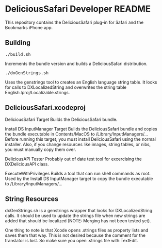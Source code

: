 DeliciousSafari Developer README
======================================
This repository contains the DeliciousSafari plug-in for Safari and the Bookmarks iPhone app.

Building
---------

<pre>
./build.sh <short_version>
</pre>
Increments the bundle version and builds a DeliciousSafari distribution.

<pre>
./dxGenStrings.sh
</pre>
Uses the genstrings tool to creates an English language string table. It looks for calls to DXLocalizedString and overwrites the string table English.lproj/Localizable.strings.

DeliciousSafari.xcodeproj
---------------------------

DeliciousSafari Target
Builds the DeliciousSafari bundle.

Install DS InputManager Target
Builds the DeliciousSafari bundle and copies the bundle executable in Contents/MacOS to /Library/InputManagers/... Before running this target, you must install DeliciousSafari using the normal installer. Also, if you change resources like images, string tables, or nibs, you must manually copy them over.

DeliciousAPI Tester
Probably out of date test tool for excercising the DXDeliciousAPI class.

ExecuteWithPrivileges
Builds a tool that can run shell commands as root. Used by the Install DS InputManager target to copy the bundle executable to /Library/InputManagers/...


String Resources
-------------------------
dxGenStrings.sh is a genstrings wrapper that looks for DXLocalizedString calls. It should be used to update the strings file when new strings are added that should be localized (NOTE: Merging has not been tested yet).

One thing to note is that Xcode opens .strings files as property lists and saves them that way. This is not desired because the comment for the translator is lost. So make sure you open .strings file with TextEdit.